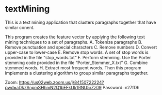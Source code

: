 # textMining
This is a text mining application that clusters paragraphs together that have similar conent.

This program creates the feature vector by applying
   the following text mining techniques to a set of paragraphs.
        A. Tokenize paragraphs
        B. Remove punctuation and special characters
        C. Remove numbers
        D. Convert upper-case to lower-case
        E. Remove stop words. A set of stop words is provided in the file “stop_words.txt”
        F. Perform stemming. Use the Porter stemming code provided in the file “Porter_Stemmer_X.txt”
        G. Combine stemmed words.
        H. Extract most frequent words.
   Then this program implements a clustering algorithm to group similar paragraphs together.
   
   Zoom: 
   https://us02web.zoom.us/j/84150722224?pwd=aDkzSnpmSHhmN2Q1bEFkUk1RNU5rZz09
   Password: n27fDh
